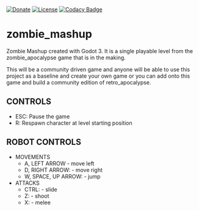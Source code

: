 [![Donate](https://img.shields.io/badge/Donate-PayPal-green.svg)](https://www.paypal.com/cgi-bin/webscr?cmd=_s-xclick&hosted_button_id=RVJC5VUM5ZEW8&source=url)
[![License](http://img.shields.io/badge/Licence-MIT-brightgreen.svg)](LICENSE.md)
[![Codacy Badge](https://app.codacy.com/project/badge/Grade/c57b836dd56744d688c61f60ba76c63a)](https://www.codacy.com/gh/DewaldOosthuizen/zombie_mashup/dashboard?utm_source=github.com&amp;utm_medium=referral&amp;utm_content=DewaldOosthuizen/zombie_mashup&amp;utm_campaign=Badge_Grade)

# zombie_mashup
Zombie Mashup created with Godot 3. It is a single playable level from the zombie_apocalypse game that is in the making.

This will be a community driven game and anyone will be able to use this project as a baseline and create
your own game or you can add onto this game and build a community edition of retro_apocalypse.

## CONTROLS
  * ESC: Pause the game
  * R: Respawn character at level starting position


## ROBOT CONTROLS
* MOVEMENTS
  * A, LEFT ARROW        - move left
  * D, RIGHT ARROW:      - move right
  * W, SPACE, UP ARROW:  - jump
* ATTACKS
  * CTRL:    - slide
  * Z:       - shoot
  * X:       - melee
